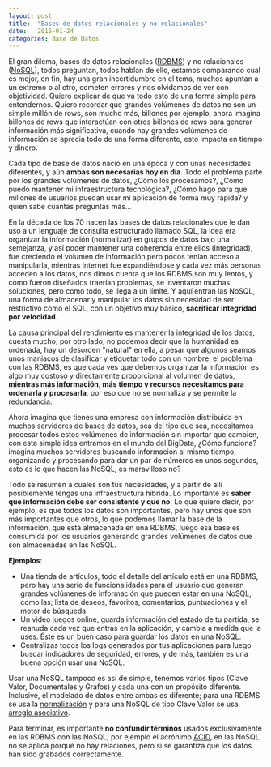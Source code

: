 ```yaml
---
layout: post
title:  "Bases de datos relacionales y no relacionales"
date:   2015-01-24
categories: Base de Datos
---
```


El gran dilema, bases de datos relacionales ([RDBMS](http://en.wikipedia.org/wiki/Relational_database_management_system)) y no relacionales ([NoSQL](http://martinfowler.com/bliki/NosqlDefinition.html)), todos preguntan, todos hablan de ello, estamos comparando cual es mejor, en fin, hay una gran incertidumbre en el tema, muchos apuntan a un extremo o al otro, cometen errores y nos olvidamos de ver con objetividad. Quiero explicar de que va todo esto de una forma simple para entendernos. Quiero recordar que grandes volúmenes de datos no son un simple millón de rows, son mucho más, billones por ejemplo, ahora imagina billones de rows que interactúan con otros billones de rows para generar información más significativa, cuando hay grandes volúmenes de información se aprecia todo de una forma diferente, esto impacta en tiempo y dinero.

Cada tipo de base de datos nació en una época y con unas necesidades diferentes, y aún **ambas son necesarias hoy en día**. Todo el problema parte por los grandes volúmenes de datos, ¿Cómo los procesamos?, ¿Como puedo mantener mi infraestructura tecnológica?, ¿Cómo hago para que millones de usuarios puedan usar mi aplicación de forma muy rápida? y quien sabe cuantas preguntas más...

En la década de los 70 nacen las bases de datos relacionales que le dan uso a un lenguaje de consulta estructurado llamado SQL, la idea era organizar la información (normalizar) en grupos de datos bajo una semejanza, y así poder mantener una coherencia entre ellos (integridad), fue creciendo el volumen de información pero pocos tenían acceso a manipularla, mientras Internet fue expandiéndose y cada vez más personas acceden a los datos, nos dimos cuenta que los RDBMS son muy lentos, y como fueron diseñados traerían problemas, se inventaron muchas soluciones, pero como todo, se llega a un límite. Y aquí entran las NoSQL, una forma de almacenar y manipular los datos sin necesidad de ser restrictivo como el SQL, con un objetivo muy básico, **sacrificar integridad por velocidad**.

La causa principal del rendimiento es mantener la integridad de los datos, cuesta mucho, por otro lado, no podemos decir que la humanidad es ordenada, hay un desorden "natural" en ella, a pesar que algunos seamos unos maniacos de clasificar y etiquetar todo con un nombre, el problema con las RDBMS, es que cada ves que debemos organizar la información es algo muy costoso y directamente proporcional al volumen de datos, **mientras más información, más tiempo y recursos necesitamos para ordenarla y procesarla**, por eso que no se normaliza y se permite la redundancia.

Ahora imagina que tienes una empresa con información distribuida en muchos servidores de bases de datos, sea del tipo que sea, necesitamos procesar todos estos volúmenes de información sin importar que cambien, con esta simple idea entramos en el mundo del BigData, ¿Cómo funciona? imagina muchos servidores buscando información al mismo tiempo, organizando y procesando para dar un par de números en unos segundos, esto es lo que hacen las NoSQL, es maravilloso no?

Todo se resumen a cuales son tus necesidades, y a partir de allí posiblemente tengas una infraestructura híbrida. Lo importante es **saber que información debe ser consistente y que no**. Lo que quiero decir, por ejemplo, es que todos los datos son importantes, pero hay unos que son más importantes que otros, lo que podemos llamar la base de la información, que está almacenada en una RDBMS, luego esa base es consumida por los usuarios generando grandes volúmenes de datos que son almacenadas en las NoSQL.

**Ejemplos**:

* Una tienda de artículos, todo el detalle del artículo está en una RDBMS, pero hay una serie de funcionalidades para el usuario que generan grandes volúmenes de información que pueden estar en una NoSQL, como las; lista de deseos, favoritos, comentarios, puntuaciones y el motor de búsqueda.
* Un video juegos online, guarda información del estado de tu partida, se reanuda cada vez que entras en la aplicación, y cambia a medida que la uses. Éste es un buen caso para guardar los datos en una NoSQL.
* Centralizas todos los logs generados por tus aplicaciones para luego buscar indicadores de seguridad, errores, y de más, también es una buena opción usar una NoSQL.

Usar una NoSQL tampoco es así de simple, tenemos varios tipos (Clave Valor, Documentales y Grafos) y cada una con un propósito diferente. Inclusive, el modelado de datos entre ambas es diferente; para una RDBMS se usa la [normalización](http://en.wikipedia.org/wiki/Database_normalization) y para una NoSQL de tipo Clave Valor se usa [arreglo asociativo](http://en.wikipedia.org/wiki/Associative_array).

Para terminar, es importante **no confundir términos** usados exclusivamente en las RDBMS con las NoSQL, por ejemplo el acrónimo [ACID](http://es.wikipedia.org/wiki/ACID), en las NoSQL no se aplica porqué no hay relaciones, pero si se garantiza que los datos han sido grabados correctamente.
